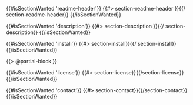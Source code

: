 <!-- header -->
{{#isSectionWanted 'readme-header'}}
{{#> section-readme-header }}{{/ section-readme-header}}
{{/isSectionWanted}}

<!-- description -->
{{#isSectionWanted 'description'}}
{{#> section-description }}{{/ section-description}}
{{/isSectionWanted}}

<!-- install -->
{{#isSectionWanted 'install'}}
{{#> section-install}}{{/ section-install}}
{{/isSectionWanted}}


{{> @partial-block }}

{{#isSectionWanted 'license'}}
{{#> section-license}}{{/section-license}}
{{/isSectionWanted}}

{{#isSectionWanted 'contact'}}
{{#> section-contact}}{{/section-contact}}
{{/isSectionWanted}}